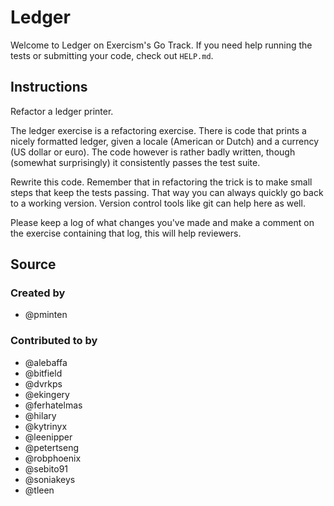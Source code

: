 # Ledger

Welcome to Ledger on Exercism's Go Track.
If you need help running the tests or submitting your code, check out `HELP.md`.

## Instructions

Refactor a ledger printer.

The ledger exercise is a refactoring exercise. There is code that prints a nicely formatted ledger, given a locale (American or Dutch) and a currency (US dollar or euro). The code however is rather badly written, though (somewhat surprisingly) it consistently passes the test suite.

Rewrite this code. Remember that in refactoring the trick is to make small steps that keep the tests passing. That way you can always quickly go back to a working version.  Version control tools like git can help here as well.

Please keep a log of what changes you've made and make a comment on the exercise containing that log, this will help reviewers.

## Source

### Created by

- @pminten

### Contributed to by

- @alebaffa
- @bitfield
- @dvrkps
- @ekingery
- @ferhatelmas
- @hilary
- @kytrinyx
- @leenipper
- @petertseng
- @robphoenix
- @sebito91
- @soniakeys
- @tleen